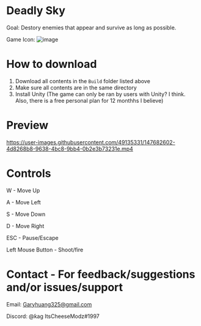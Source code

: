 # Deadly Sky
Goal: Destory enemies that appear and survive as long as possible.

Game Icon: ![image](https://user-images.githubusercontent.com/49135331/147681790-ff9e8c8d-2b52-4aa0-9b44-f63b99b01f33.png)

# How to download
1. Download all contents in the `Build` folder listed above
2. Make sure all contents are in the same directory
3. Install Unity (The game can only be ran by users with Unity? I think. Also, there is a free personal plan for 12 monthhs I believe)

# Preview
https://user-images.githubusercontent.com/49135331/147682602-4d8268b8-9638-4bc8-9bb4-0b2e3b73231e.mp4

# Controls
W - Move Up

A - Move Left

S - Move Down

D - Move Right

ESC - Pause/Escape

Left Mouse Button - Shoot/fire

# Contact - For feedback/suggestions and/or issues/support
Email: Garyhuang325@gmail.com

Discord: @ƙag ItsCheeseModz#1997
